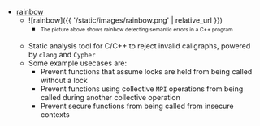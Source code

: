 + [rainbow](https://github.com/aneeshdurg/rainbow)
   * ![rainbow]({{ '/static/images/rainbow.png' | relative_url }})
      * <span style="font-size-adjust: 0.4"> The picture above shows rainbow detecting semantic errors in a C++ program </span><br><br>
   * Static analysis tool for C/C++ to reject invalid callgraphs, powered by `clang` and `Cypher`
   * Some example usecases are:
       * Prevent functions that assume locks are held from being called without a lock
       * Prevent functions using collective `MPI` operations from being called during another collective operation
       * Prevent secure functions from being called from insecure contexts
